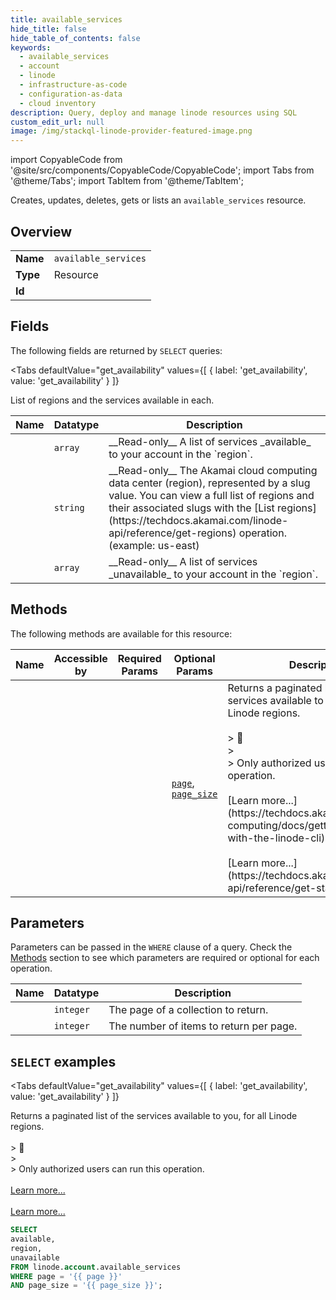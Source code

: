 ```yaml
--- 
title: available_services
hide_title: false
hide_table_of_contents: false
keywords:
  - available_services
  - account
  - linode
  - infrastructure-as-code
  - configuration-as-data
  - cloud inventory
description: Query, deploy and manage linode resources using SQL
custom_edit_url: null
image: /img/stackql-linode-provider-featured-image.png
---
```


import CopyableCode from '@site/src/components/CopyableCode/CopyableCode';
import Tabs from '@theme/Tabs';
import TabItem from '@theme/TabItem';

Creates, updates, deletes, gets or lists an <code>available_services</code> resource.

## Overview
<table><tbody>
<tr><td><b>Name</b></td><td><code>available_services</code></td></tr>
<tr><td><b>Type</b></td><td>Resource</td></tr>
<tr><td><b>Id</b></td><td><CopyableCode code="linode.account.available_services" /></td></tr>
</tbody></table>

## Fields

The following fields are returned by `SELECT` queries:

<Tabs
    defaultValue="get_availability"
    values={[
        { label: 'get_availability', value: 'get_availability' }
    ]}
>
<TabItem value="get_availability">

List of regions and the services available in each.

<table>
<thead>
    <tr>
    <th>Name</th>
    <th>Datatype</th>
    <th>Description</th>
    </tr>
</thead>
<tbody>
<tr>
    <td><CopyableCode code="available" /></td>
    <td><code>array</code></td>
    <td>__Read-only__ A list of services _available_ to your account in the `region`.</td>
</tr>
<tr>
    <td><CopyableCode code="region" /></td>
    <td><code>string</code></td>
    <td>__Read-only__ The Akamai cloud computing data center (region), represented by a slug value. You can view a full list of regions and their associated slugs with the [List regions](https://techdocs.akamai.com/linode-api/reference/get-regions) operation. (example: us-east)</td>
</tr>
<tr>
    <td><CopyableCode code="unavailable" /></td>
    <td><code>array</code></td>
    <td>__Read-only__ A list of services _unavailable_ to your account in the `region`.</td>
</tr>
</tbody>
</table>
</TabItem>
</Tabs>

## Methods

The following methods are available for this resource:

<table>
<thead>
    <tr>
    <th>Name</th>
    <th>Accessible by</th>
    <th>Required Params</th>
    <th>Optional Params</th>
    <th>Description</th>
    </tr>
</thead>
<tbody>
<tr>
    <td><a href="#get_availability"><CopyableCode code="get_availability" /></a></td>
    <td><CopyableCode code="select" /></td>
    <td></td>
    <td><a href="#parameter-page"><code>page</code></a>, <a href="#parameter-page_size"><code>page_size</code></a></td>
    <td>Returns a paginated list of the services available to you, for all Linode regions.<br /><br />&gt; 📘<br />&gt;<br />&gt; Only authorized users can run this operation.<br /><br />[Learn more...](https://techdocs.akamai.com/cloud-computing/docs/getting-started-with-the-linode-cli)<br /><br />[Learn more...](https://techdocs.akamai.com/linode-api/reference/get-started#oauth)</td>
</tr>
</tbody>
</table>

## Parameters

Parameters can be passed in the `WHERE` clause of a query. Check the [Methods](#methods) section to see which parameters are required or optional for each operation.

<table>
<thead>
    <tr>
    <th>Name</th>
    <th>Datatype</th>
    <th>Description</th>
    </tr>
</thead>
<tbody>
<tr id="parameter-page">
    <td><CopyableCode code="page" /></td>
    <td><code>integer</code></td>
    <td>The page of a collection to return.</td>
</tr>
<tr id="parameter-page_size">
    <td><CopyableCode code="page_size" /></td>
    <td><code>integer</code></td>
    <td>The number of items to return per page.</td>
</tr>
</tbody>
</table>

## `SELECT` examples

<Tabs
    defaultValue="get_availability"
    values={[
        { label: 'get_availability', value: 'get_availability' }
    ]}
>
<TabItem value="get_availability">

Returns a paginated list of the services available to you, for all Linode regions.<br /><br />&gt; 📘<br />&gt;<br />&gt; Only authorized users can run this operation.<br /><br />[Learn more...](https://techdocs.akamai.com/cloud-computing/docs/getting-started-with-the-linode-cli)<br /><br />[Learn more...](https://techdocs.akamai.com/linode-api/reference/get-started#oauth)

```sql
SELECT
available,
region,
unavailable
FROM linode.account.available_services
WHERE page = '{{ page }}'
AND page_size = '{{ page_size }}';
```
</TabItem>
</Tabs>
